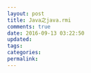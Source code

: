 ```yaml
---
layout: post
title: Java之java.rmi
comments: true
date: 2016-09-13 03:22:50
updated:
tags:
categories:
permalink:
---
```

